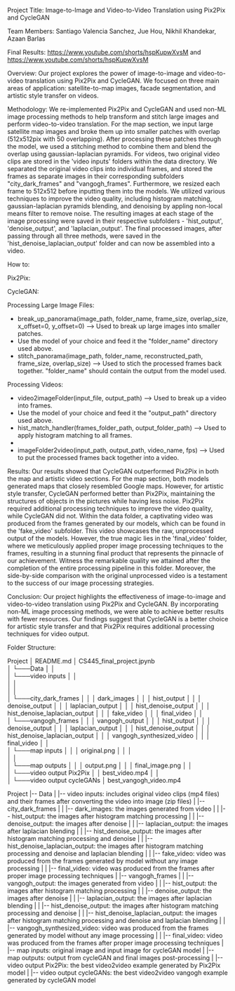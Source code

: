Project Title: Image-to-Image and Video-to-Video Translation using Pix2Pix and CycleGAN

Team Members: Santiago Valencia Sanchez, Jue Hou, Nikhil Khandekar, Azaan Barlas

Final Results: https://www.youtube.com/shorts/hspKupwXvsM and https://www.youtube.com/shorts/hspKupwXvsM

Overview:
Our project explores the power of image-to-image and video-to-video translation using Pix2Pix and CycleGAN. We focused on three main areas of application: satellite-to-map images, facade segmentation, and artistic style transfer on videos.

Methodology:
We re-implemented Pix2Pix and CycleGAN and used non-ML image processing methods to help transform and stitch large images and perform video-to-video translation. 
For the map section, we input large satellite map images and broke them up into smaller patches with overlap (512x512pix with 50 overlapping). After processing these patches through the model, we used a stitching method to combine them and blend the overlap using gaussian-laplacian pyramids. 
For videos, two original video clips are stored in the 'video inputs' folders within the data directory. We separated the original video clips into individual frames, and stored the frames as separate images in their corresponding subfolders "city_dark_frames" and "vangogh_frames". Furthermore, we resized each frame to 512x512 before inputting them into the models. We utilized various techniques to improve the video quality, including histogram matching, gaussian-laplacian pyramids blending, and denoising by appling non-local means filter to remove noise. The resulting images at each stage of the image processing were saved in their respective subfolders - 'hist_output', 'denoise_output', and 'laplacian_output'. The final processed images, after passing through all three methods, were saved in the 'hist_denoise_laplacian_output' folder and can now be assembled into a video.

How to:   

Pix2Pix:  

CycleGAN: 

Processing Large Image Files:    

* break_up_panorama(image_path, folder_name, frame_size, overlap_size, x_offset=0, y_offset=0) --> Used to break up large images into smaller patches.
* Use the model of your choice and feed it the "folder_name" directory used above.
* stitch_panorama(image_path, folder_name, reconstructed_path, frame_size, overlap_size) -->  Used to stich the processed frames back together. "folder_name" should contain the output from the model used.    

Processing Videos:

* video2imageFolder(input_file, output_path) --> Used to break up a video into frames.
* Use the model of your choice and feed it the "output_path" directory used above.
* hist_match_handler(frames_folder_path, output_folder_path) --> Used to apply histogram matching to all frames.
* 
* imageFolder2video(input_path, output_path, video_name, fps) --> Used to put the processed frames back together into a video.

Results:
Our results showed that CycleGAN outperformed Pix2Pix in both the map and artistic video sections. For the map section, both models generated maps that closely resembled Google maps. However, for artistic style transfer, CycleGAN performed better than Pix2Pix, maintaining the structures of objects in the pictures while having less noise. Pix2Pix required additional processing techniques to improve the video quality, while CycleGAN did not. Within the data folder, a captivating video was produced from the frames generated by our models, which can be found in the 'fake_video' subfolder. This video showcases the raw, unprocessed output of the models. However, the true magic lies in the 'final_video' folder, where we meticulously applied proper image processing techniques to the frames, resulting in a stunning final product that represents the pinnacle of our achievement. Witness the remarkable quality we attained after the completion of the entire processing pipeline in this folder. Moreover, the side-by-side comparison with the original unprocessed video is a testament to the success of our image processing strategies.

Conclusion:
Our project highlights the effectiveness of image-to-image and video-to-video translation using Pix2Pix and CycleGAN. By incorporating non-ML image processing methods, we were able to achieve better results with fewer resources. Our findings suggest that CycleGAN is a better choice for artistic style transfer and that Pix2Pix requires additional processing techniques for video output.

Folder Structure:

Project
│   README.md
│   CS445_final_project.jpynb   
│
└───Data
│   │   
│   └───video inputs
│   │       
│   │       
│   │   
│   └───city_dark_frames
│   │   │   dark_images
│   │   │   hist_output
│   │   │   denoise_output
│   │   │   laplacian_output
│   │   │   hist_denoise_output
│   │   │   hist_denoise_laplacian_output
│   │   │   fake_video
│   │   │   final_video
│   │   
│   └───vangogh_frames
│   │   │   vangogh_output
│   │   │   hist_output
│   │   │   denoise_output
│   │   │   laplacian_output
│   │   │   hist_denoise_output
│   │   │   hist_denoise_laplacian_output
│   │   │   vangogh_synthesized_video
│   │   │   final_video
│   │   
│   └───map inputs
│   │   │   original.png
│   │   │   
│   │   
│   └───map outputs
│   │   │   output.png
│   │   │   final_image.png
│   │   
│   └───video output Pix2Pix
│   │       best_video.mp4
│   │   
│   └───video output cycleGANs
│           best_vangogh_video.mp4


Project
|-- Data
|   |-- video inputs: includes original video clips (mp4 files) and their frames after converting the video into image (zip files)
|   |-- city_dark_frames
|   |   |-- dark_images: the images generated from video
|   |   |-- hist_output: the images after histogram matching processing
|   |   |-- denoise_output: the images after denoise 
|   |   |-- laplacian_output: the images after laplacian blending
|   |   |-- hist_denoise_output: the images after histogram matching processing and denoise
|   |   |-- hist_denoise_laplacian_output: the images after histogram matching processing and denoise and laplacian blending
|   |   |-- fake_video: video was produced from the frames generated by model without any image processing
|   |   |-- final_video: video was produced from the frames after proper image processing techniques
|   |-- vangogh_frames
|   |   |-- vangogh_output: the images generated from video
|   |   |-- hist_output: the images after histogram matching processing
|   |   |-- denoise_output: the images after denoise 
|   |   |-- laplacian_output: the images after laplacian blending
|   |   |-- hist_denoise_output: the images after histogram matching processing and denoise
|   |   |-- hist_denoise_laplacian_output: the images after histogram matching processing and denoise and laplacian blending
|   |   |-- vangogh_synthesized_video: video was produced from the frames generated by model without any image processing
|   |   |-- final_video: video was produced from the frames after proper image processing techniques
|   |-- map inputs: original image and input image for cycleGAN model
|   |-- map outputs: output from cycleGAN and final images post-processing
|   |-- video output Pix2Pix: the best video2video example generated by Pix2Pix model
|   |-- video output cycleGANs: the best video2video vangogh example generated by cycleGAN model     
